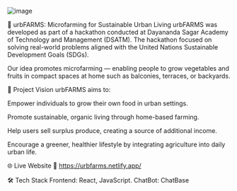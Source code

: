 ![image](https://github.com/user-attachments/assets/9709aaf6-8fb5-496e-9c8b-97b958e867ca)

🌿 urbFARMS: Microfarming for Sustainable Urban Living
urbFARMS was developed as part of a hackathon conducted at Dayananda Sagar Academy of Technology and Management (DSATM). The hackathon focused on solving real-world problems aligned with the United Nations Sustainable Development Goals (SDGs).

Our idea promotes microfarming — enabling people to grow vegetables and fruits in compact spaces at home such as balconies, terraces, or backyards.

🚀 Project Vision
urbFARMS aims to:

Empower individuals to grow their own food in urban settings.

Promote sustainable, organic living through home-based farming.

Help users sell surplus produce, creating a source of additional income.

Encourage a greener, healthier lifestyle by integrating agriculture into daily urban life.


🌐 Live Website
🔗 https://urbfarms.netlify.app/

🛠️ Tech Stack
Frontend: React, JavaScript.
ChatBot: ChatBase

